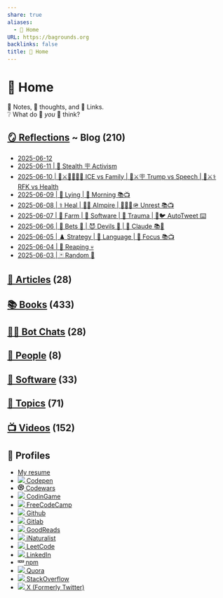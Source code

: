 ```yaml
---
share: true
aliases:
  - 🏡 Home
URL: https://bagrounds.org
backlinks: false
title: 🏡 Home
---
```

# 🏡 Home  
📑 Notes, 💭 thoughts, and 🔗 Links.  
❔ What do 🫵 _you_ 🤔 think?  
  
## [🪞 Reflections](./reflections/index.md) ~ Blog (210)  
- [2025-06-12](./reflections/2025-06-12.md)  
- [2025-06-11 | 🥸 Stealth 🪧 Activism](./reflections/2025-06-11.md)  
- [2025-06-10 | 🥸⚔️👨‍👩‍👧‍👦 ICE vs Family | 👹⚔️🪧 Trump vs Speech | 🐍⚔️⚕️ RFK vs Health](./reflections/2025-06-10.md)  
- [2025-06-09 | 🤥 Lying | 🌄 Morning 📚📺](./reflections/2025-06-09.md)  
- [2025-06-08 | ⚕️ Heal | 🤖👑 AImpire | 🧊🚨📣🪖 Unrest 📚📺](./reflections/2025-06-08.md)  
- [2025-06-07 | 🚜 Farm | 💾 Software  | 🤕 Trauma | 🤖🐦 AutoTweet ⌨️](./reflections/2025-06-07.md)  
- [2025-06-06 | 🎲 Bets 🎰 | 😈 Devils 👹 | 🤖 Claude 📚📄](./reflections/2025-06-06.md)  
- [2025-06-05 | ♟️ Strategy | 🦜 Language | 🔬 Focus 📚📺](./reflections/2025-06-05.md)  
- [2025-06-04 | 🌅 Reaping 💀](./reflections/2025-06-04.md)  
- [2025-06-03 | 🃏 Random 🎲](./reflections/2025-06-03.md)  
  
  
## [📄  Articles](./articles/index.md) (28)  
  
## [📚 Books](./books/index.md) (433)  
  
## [🤖💬 Bot Chats](./bot-chats/index.md) (28)  
  
## [👥 People](./people/index.md) (8)  
  
## [💾 Software](./software/index.md) (33)  
  
## [🌌 Topics](./topics/index.md) (71)  
  
## [📺 Videos](./videos/index.md) (152)  
  
## 🔗 Profiles  
- [My resume](./topics/my-resume.md)  
- <a href="http://codepen.io/bagrounds"><img style="height:1em; margin:0;" src="https://simpleicons.org/icons/codepen.svg"/> Codepen</a>  
- <a href="http://www.codewars.com/users/bagrounds"><img style="height:1em; margin:0;" src="https://raw.githubusercontent.com/bagrounds/icons/master/codewars.svg"/> Codewars</a>  
- <a href="https://www.codingame.com/profile/0d172b10ecb72b81c2bb2646e8be9d8a8930706"><img style="height:1em; margin:0;" src="https://simpleicons.org/icons/codingame.svg"/> CodinGame</a>  
- <a href="http://freecodecamp.com/bagrounds"><img style="height:1em; margin:0;" src="https://simpleicons.org/icons/freecodecamp.svg"/> FreeCodeCamp</a>  
- <a href="https://github.com/bagrounds"><img style="height:1em; margin:0;" src="https://simpleicons.org/icons/github.svg"/> Github</a>  
- <a href="http://gitlab.com/bagrounds"><img style="height:1em; margin:0;" src="https://simpleicons.org/icons/gitlab.svg"/> Gitlab</a>  
- <a href="http://goodreads.com/bagrounds"><img style="height:1em; margin:0;" src="https://simpleicons.org/icons/goodreads.svg"/> GoodReads</a>  
- <a href="https://www.inaturalist.org/people/8822063"><img style="height:1em; margin:0;" src="https://static.inaturalist.org/wiki_page_attachments/3154-original.png"/> iNaturalist</a>  
- <a href="https://leetcode.com/u/bagrounds"><img style="height:1em; margin:0;" src="https://simpleicons.org/icons/leetcode.svg"/> LeetCode</a>  
- <a href="https://linkedin.com/in/bagrounds"><img style="height:1em; margin:0;" src="https://simpleicons.org/icons/linkedin.svg"/> LinkedIn</a>  
- <a href="http://www.npmjs.com/~bagrounds"><img style="height:1em; margin:0;" src="https://raw.githubusercontent.com/bagrounds/icons/master/npm.svg"/> npm</a>  
- <a href="https://www.quora.com/profile/Bryan-Grounds"><img style="height:1em; margin:0;" src="https://simpleicons.org/icons/quora.svg"/> Quora</a>  
- <a href="http://stackoverflow.com/users/2081363/bagrounds"><img style="height:1em; margin:0;" src="https://simpleicons.org/icons/stackoverflow.svg"/> StackOverflow</a>  
- <a href="https://twitter.com/bagrounds"><img style="height:1em; margin:0;" src="https://simpleicons.org/icons/x.svg"/> X (Formerly Twitter)</a>  

